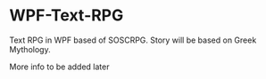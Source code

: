 # WPF-Text-RPG
Text RPG in WPF based of SOSCRPG. Story will be based on Greek Mythology. 


More info to be added later
